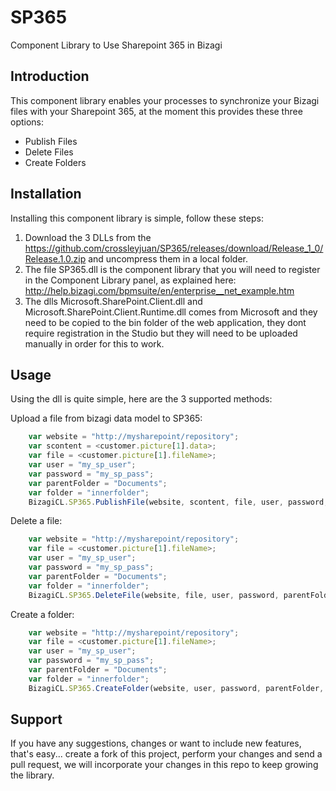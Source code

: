 # SP365
Component Library to Use Sharepoint 365 in Bizagi

Introduction
------------

This component library enables your processes to synchronize your Bizagi files with your Sharepoint 365, at the moment this provides these three options:

  - Publish Files
  - Delete Files
  - Create Folders

Installation
------------

Installing this component library is simple, follow these steps:

1. Download the 3 DLLs from the https://github.com/crossleyjuan/SP365/releases/download/Release_1_0/Release.1.0.zip and uncompress them in a local folder.
2. The file SP365.dll is the component library that you will need to register in the Component Library panel, as explained here: http://help.bizagi.com/bpmsuite/en/enterprise__net_example.htm
3. The dlls Microsoft.SharePoint.Client.dll and Microsoft.SharePoint.Client.Runtime.dll comes from Microsoft and they need to be copied to the bin folder of the web application, they dont require registration in the Studio but they will need to be uploaded manually in order for this to work.

Usage
-----

Using the dll is quite simple, here are the 3 supported methods:

Upload a file from bizagi data model to SP365:
```javascript
    var website = "http://mysharepoint/repository";
    var scontent = <customer.picture[1].data>;
    var file = <customer.picture[1].fileName>;
    var user = "my_sp_user";
    var password = "my_sp_pass";
    var parentFolder = "Documents";
    var folder = "innerfolder";
    BizagiCL.SP365.PublishFile(website, scontent, file, user, password, parentFolder, folder);
```

Delete a file:
```javascript
    var website = "http://mysharepoint/repository";
    var file = <customer.picture[1].fileName>;
    var user = "my_sp_user";
    var password = "my_sp_pass";
    var parentFolder = "Documents";
    var folder = "innerfolder";
    BizagiCL.SP365.DeleteFile(website, file, user, password, parentFolder, folder);
```

Create a folder:
```javascript
    var website = "http://mysharepoint/repository";
    var file = <customer.picture[1].fileName>;
    var user = "my_sp_user";
    var password = "my_sp_pass";
    var parentFolder = "Documents";
    var folder = "innerfolder";
    BizagiCL.SP365.CreateFolder(website, user, password, parentFolder, folder);
```


Support
-------

If you have any suggestions, changes or want to include new features, that's easy... create a fork of this project, perform your changes and send a pull request, we will incorporate your changes in this repo to keep growing the library.
